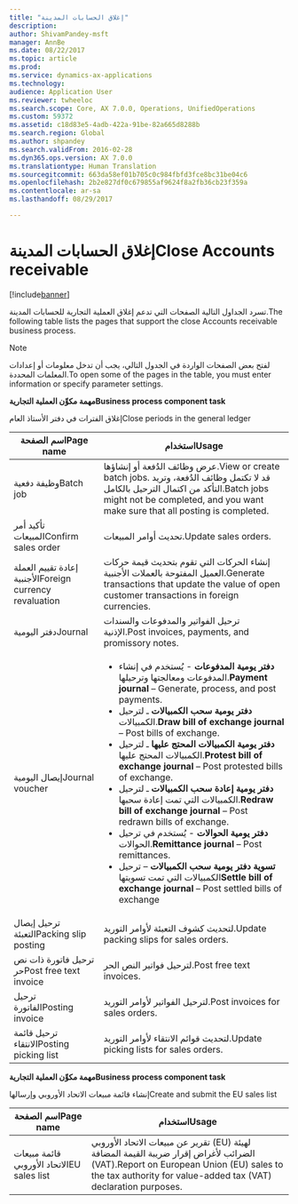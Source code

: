 ```yaml
---
title: "إغلاق الحسابات المدينة"
description: 
author: ShivamPandey-msft
manager: AnnBe
ms.date: 08/22/2017
ms.topic: article
ms.prod: 
ms.service: dynamics-ax-applications
ms.technology: 
audience: Application User
ms.reviewer: twheeloc
ms.search.scope: Core, AX 7.0.0, Operations, UnifiedOperations
ms.custom: 59372
ms.assetid: c18d83e5-4adb-422a-91be-82a665d8288b
ms.search.region: Global
ms.author: shpandey
ms.search.validFrom: 2016-02-28
ms.dyn365.ops.version: AX 7.0.0
ms.translationtype: Human Translation
ms.sourcegitcommit: 663da58ef01b705c0c984fbfd3fce8bc31be04c6
ms.openlocfilehash: 2b2e827df0c679855af9624f8a2fb36cb23f359a
ms.contentlocale: ar-sa
ms.lasthandoff: 08/29/2017

---
```


# <a name="close-accounts-receivable"></a><span data-ttu-id="1b9ff-102">إغلاق الحسابات المدينة</span><span class="sxs-lookup"><span data-stu-id="1b9ff-102">Close Accounts receivable</span></span>

[!include[banner](../includes/banner.md)]




<span data-ttu-id="1b9ff-103">تسرد الجداول التالية الصفحات التي تدعم إغلاق العملية التجارية للحسابات المدينة.</span><span class="sxs-lookup"><span data-stu-id="1b9ff-103">The following table lists the pages that support the close Accounts receivable business process.</span></span>

> [!NOTE] 
> <span data-ttu-id="1b9ff-104">لفتح بعض الصفحات الواردة في الجدول التالي، يجب أن تدخل معلومات أو إعدادات المعلمات المحددة.</span><span class="sxs-lookup"><span data-stu-id="1b9ff-104">To open some of the pages in the table, you must enter information or specify parameter settings.</span></span>

<span data-ttu-id="1b9ff-105">**مهمة مكوِّن العملية التجارية**</span><span class="sxs-lookup"><span data-stu-id="1b9ff-105">**Business process component task**</span></span>                   

<span data-ttu-id="1b9ff-106">إغلاق الفترات في دفتر الأستاذ العام</span><span class="sxs-lookup"><span data-stu-id="1b9ff-106">Close periods in the general ledger</span></span>

| <span data-ttu-id="1b9ff-107">اسم الصفحة</span><span class="sxs-lookup"><span data-stu-id="1b9ff-107">Page name</span></span>                            | <span data-ttu-id="1b9ff-108">استخدام</span><span class="sxs-lookup"><span data-stu-id="1b9ff-108">Usage</span></span>                                                                                      |
|--------------------------------------|--------------------------------------------------------------------------------------------|
|<span data-ttu-id="1b9ff-109">وظيفة دفعية</span><span class="sxs-lookup"><span data-stu-id="1b9ff-109">Batch job</span></span>                             | <span data-ttu-id="1b9ff-110">عرض وظائف الدُفعة أو إنشاؤها.</span><span class="sxs-lookup"><span data-stu-id="1b9ff-110">View or create batch jobs.</span></span> <span data-ttu-id="1b9ff-111">قد لا تكتمل وظائف الدُفعة، وتريد التأكد من اكتمال الترحيل بالكامل.</span><span class="sxs-lookup"><span data-stu-id="1b9ff-111">Batch jobs might not be completed, and you want make sure that all posting is completed.</span></span>                                                                                                               |
|<span data-ttu-id="1b9ff-112">تأكيد أمر المبيعات</span><span class="sxs-lookup"><span data-stu-id="1b9ff-112">Confirm sales order</span></span>                   | <span data-ttu-id="1b9ff-113">تحديث أوامر المبيعات.</span><span class="sxs-lookup"><span data-stu-id="1b9ff-113">Update sales orders.</span></span>                                                                       |
|<span data-ttu-id="1b9ff-114">إعادة تقييم العملة الأجنبية</span><span class="sxs-lookup"><span data-stu-id="1b9ff-114">Foreign currency revaluation</span></span>          | <span data-ttu-id="1b9ff-115">إنشاء الحركات التي تقوم بتحديث قيمة حركات العميل المفتوحة بالعملات الأجنبية.</span><span class="sxs-lookup"><span data-stu-id="1b9ff-115">Generate transactions that update the value of open customer transactions in foreign currencies.</span></span>                                                                                                                         |
| <span data-ttu-id="1b9ff-116">دفتر اليومية</span><span class="sxs-lookup"><span data-stu-id="1b9ff-116">Journal</span></span>                              | <span data-ttu-id="1b9ff-117">ترحيل الفواتير والمدفوعات والسندات الإذنية.</span><span class="sxs-lookup"><span data-stu-id="1b9ff-117">Post invoices, payments, and promissory notes.</span></span>                                             |
| <span data-ttu-id="1b9ff-118">إيصال اليومية</span><span class="sxs-lookup"><span data-stu-id="1b9ff-118">Journal voucher</span></span>                      |<ul><li><span data-ttu-id="1b9ff-119">**دفتر يومية المدفوعات** - يُستخدم في إنشاء المدفوعات ومعالجتها وترحيلها.</span><span class="sxs-lookup"><span data-stu-id="1b9ff-119">**Payment journal** – Generate, process, and post payments.</span></span></li><li><span data-ttu-id="1b9ff-120">**‏‏دفتر يومية سحب الكمبيالات** ـ لترحيل الكمبيالات.</span><span class="sxs-lookup"><span data-stu-id="1b9ff-120">**Draw bill of exchange journal** – Post bills of exchange.</span></span></li><li><span data-ttu-id="1b9ff-121">**‏‏دفتر يومية الكمبيالات المحتج عليها** ـ لترحيل الكمبيالات المحتج عليها.</span><span class="sxs-lookup"><span data-stu-id="1b9ff-121">**Protest bill of exchange journal** – Post protested bills of exchange.</span></span></li><li><span data-ttu-id="1b9ff-122">**دفتر يومية إعادة سحب الكمبيالات** ـ لترحيل الكمبيالات التي تمت إعادة سحبها.</span><span class="sxs-lookup"><span data-stu-id="1b9ff-122">**Redraw bill of exchange journal** – Post redrawn bills of exchange.</span></span></li><li><span data-ttu-id="1b9ff-123">**دفتر يومية الحوالات** - يُستخدم في ترحيل الحوالات.</span><span class="sxs-lookup"><span data-stu-id="1b9ff-123">**Remittance journal** – Post remittances.</span></span></li><li><span data-ttu-id="1b9ff-124">**تسوية دفتر يومية سحب الكمبيالات** – ترحيل الكمبيالات التي تمت تسويتها</span><span class="sxs-lookup"><span data-stu-id="1b9ff-124">**Settle bill of exchange journal** – Post settled bills of exchange</span></span></li></ul>                   |
| <span data-ttu-id="1b9ff-125">ترحيل إيصال التعبئة</span><span class="sxs-lookup"><span data-stu-id="1b9ff-125">Packing slip posting</span></span>                 | <span data-ttu-id="1b9ff-126">لتحديث كشوف التعبئة لأوامر التوريد.</span><span class="sxs-lookup"><span data-stu-id="1b9ff-126">Update packing slips for sales orders.</span></span>                                                     |
| <span data-ttu-id="1b9ff-127">ترحيل فاتورة ذات نص حر</span><span class="sxs-lookup"><span data-stu-id="1b9ff-127">Post free text invoice</span></span>               | <span data-ttu-id="1b9ff-128">لترحيل فواتير النص الحر.</span><span class="sxs-lookup"><span data-stu-id="1b9ff-128">Post free text invoices.</span></span>                                                                   |
| <span data-ttu-id="1b9ff-129">ترحيل الفاتورة</span><span class="sxs-lookup"><span data-stu-id="1b9ff-129">Posting invoice</span></span>                      | <span data-ttu-id="1b9ff-130">لترحيل الفواتير لأوامر التوريد.</span><span class="sxs-lookup"><span data-stu-id="1b9ff-130">Post invoices for sales orders.</span></span>                                                            |
| <span data-ttu-id="1b9ff-131">ترحيل قائمة الانتقاء</span><span class="sxs-lookup"><span data-stu-id="1b9ff-131">Posting picking list</span></span>                 |<span data-ttu-id="1b9ff-132">لتحديث قوائم الانتقاء لأوامر التوريد.</span><span class="sxs-lookup"><span data-stu-id="1b9ff-132">Update picking lists for sales orders.</span></span>                                                      |

<span data-ttu-id="1b9ff-133">**مهمة مكوِّن العملية التجارية**</span><span class="sxs-lookup"><span data-stu-id="1b9ff-133">**Business process component task**</span></span>   

<span data-ttu-id="1b9ff-134">إنشاء قائمة مبيعات الاتحاد الأوروبي وإرسالها</span><span class="sxs-lookup"><span data-stu-id="1b9ff-134">Create and submit the EU sales list</span></span>

| <span data-ttu-id="1b9ff-135">اسم الصفحة</span><span class="sxs-lookup"><span data-stu-id="1b9ff-135">Page name</span></span>                            | <span data-ttu-id="1b9ff-136">استخدام</span><span class="sxs-lookup"><span data-stu-id="1b9ff-136">Usage</span></span>                                                                                      |
|--------------------------------------|--------------------------------------------------------------------------------------------|
|<span data-ttu-id="1b9ff-137">قائمة مبيعات الاتحاد الأوروبي</span><span class="sxs-lookup"><span data-stu-id="1b9ff-137">EU sales list</span></span>                         | <span data-ttu-id="1b9ff-138">تقرير عن مبيعات الاتحاد الأوروبي (EU) لهيئة الضرائب لأغراض إقرار ضريبة القيمة المضافة (VAT).</span><span class="sxs-lookup"><span data-stu-id="1b9ff-138">Report on European Union (EU) sales to the tax authority for value-added tax (VAT) declaration purposes.</span></span>                                                                                                                           |







